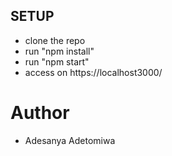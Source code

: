 ## SETUP
- clone the repo
- run "npm install"
- run "npm start"
- access on https://localhost3000/

# Author
- Adesanya Adetomiwa